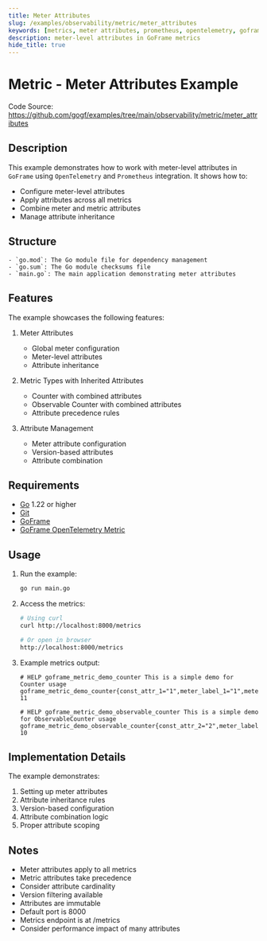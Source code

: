 ```yaml
---
title: Meter Attributes
slug: /examples/observability/metric/meter_attributes
keywords: [metrics, meter attributes, prometheus, opentelemetry, goframe]
description: meter-level attributes in GoFrame metrics
hide_title: true
---
```


# Metric - Meter Attributes Example

Code Source: https://github.com/gogf/examples/tree/main/observability/metric/meter_attributes


## Description

This example demonstrates how to work with meter-level attributes in `GoFrame` using `OpenTelemetry` and `Prometheus` integration. It shows how to:
- Configure meter-level attributes
- Apply attributes across all metrics
- Combine meter and metric attributes
- Manage attribute inheritance

## Structure

```text
- `go.mod`: The Go module file for dependency management
- `go.sum`: The Go module checksums file
- `main.go`: The main application demonstrating meter attributes
```

## Features

The example showcases the following features:
1. Meter Attributes
   - Global meter configuration
   - Meter-level attributes
   - Attribute inheritance

2. Metric Types with Inherited Attributes
   - Counter with combined attributes
   - Observable Counter with combined attributes
   - Attribute precedence rules

3. Attribute Management
   - Meter attribute configuration
   - Version-based attributes
   - Attribute combination

## Requirements

- [Go](https://golang.org/dl/) 1.22 or higher
- [Git](https://git-scm.com/downloads)
- [GoFrame](https://goframe.org)
- [GoFrame OpenTelemetry Metric](https://github.com/gogf/gf/tree/master/contrib/metric/otelmetric)

## Usage

1. Run the example:
   ```bash
   go run main.go
   ```

2. Access the metrics:
   ```bash
   # Using curl
   curl http://localhost:8000/metrics
   
   # Or open in browser
   http://localhost:8000/metrics
   ```

3. Example metrics output:
   ```text
   # HELP goframe_metric_demo_counter This is a simple demo for Counter usage
   goframe_metric_demo_counter{const_attr_1="1",meter_label_1="1",meter_label_2="2"} 11
   
   # HELP goframe_metric_demo_observable_counter This is a simple demo for ObservableCounter usage
   goframe_metric_demo_observable_counter{const_attr_2="2",meter_label_1="1",meter_label_2="2"} 10
   ```

## Implementation Details

The example demonstrates:
1. Setting up meter attributes
2. Attribute inheritance rules
3. Version-based configuration
4. Attribute combination logic
5. Proper attribute scoping

## Notes

- Meter attributes apply to all metrics
- Metric attributes take precedence
- Consider attribute cardinality
- Version filtering available
- Attributes are immutable
- Default port is 8000
- Metrics endpoint is at /metrics
- Consider performance impact of many attributes
